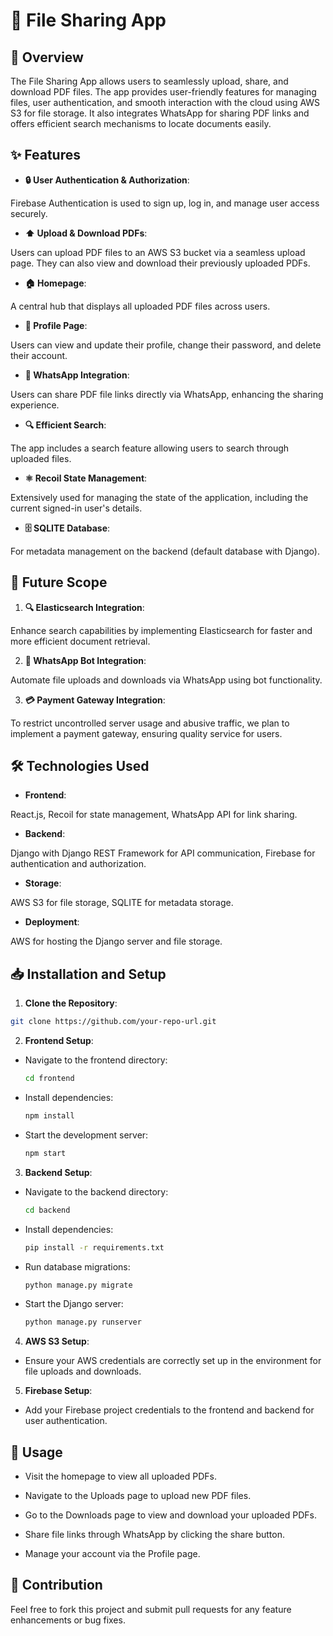 
  

# 📁 File Sharing App

  

## 📖 Overview

  

The File Sharing App allows users to seamlessly upload, share, and download PDF files. The app provides user-friendly features for managing files, user authentication, and smooth interaction with the cloud using AWS S3 for file storage. It also integrates WhatsApp for sharing PDF links and offers efficient search mechanisms to locate documents easily.

  

## ✨ Features

  

-  **🔒 User Authentication & Authorization**:

Firebase Authentication is used to sign up, log in, and manage user access securely.

-  **⬆️ Upload & Download PDFs**:

Users can upload PDF files to an AWS S3 bucket via a seamless upload page. They can also view and download their previously uploaded PDFs.

-  **🏠 Homepage**:

A central hub that displays all uploaded PDF files across users.

-  **👤 Profile Page**:

Users can view and update their profile, change their password, and delete their account.

-  **📲 WhatsApp Integration**:

Users can share PDF file links directly via WhatsApp, enhancing the sharing experience.

-  **🔍 Efficient Search**:

The app includes a search feature allowing users to search through uploaded files.

-  **⚛️ Recoil State Management**:

Extensively used for managing the state of the application, including the current signed-in user's details.

-  **🗄️ SQLITE Database**:

For metadata management on the backend (default database with Django).

  

## 🚀 Future Scope

  

1.  **🔍 Elasticsearch Integration**:

Enhance search capabilities by implementing Elasticsearch for faster and more efficient document retrieval.

2.  **🤖 WhatsApp Bot Integration**:

Automate file uploads and downloads via WhatsApp using bot functionality.

3.  **💳 Payment Gateway Integration**:

To restrict uncontrolled server usage and abusive traffic, we plan to implement a payment gateway, ensuring quality service for users.

  

## 🛠️ Technologies Used

  

-  **Frontend**:

React.js, Recoil for state management, WhatsApp API for link sharing.

-  **Backend**:

Django with Django REST Framework for API communication, Firebase for authentication and authorization.

-  **Storage**:

AWS S3 for file storage, SQLITE for metadata storage.

-  **Deployment**:

AWS for hosting the Django server and file storage.

  

## 📥 Installation and Setup

  

1.  **Clone the Repository**:

```bash
git clone https://github.com/your-repo-url.git
```

2.  **Frontend Setup**:

- Navigate to the frontend directory:

	```bash
	cd frontend
	```

- Install dependencies:

	```bash
	npm install
	```

- Start the development server:

	```bash
	npm start
	```

3.  **Backend Setup**:

- Navigate to the backend directory:
	
	```bash
	cd backend
	```

- Install dependencies:
	
	```bash
	pip install -r requirements.txt
	```

- Run database migrations:

	```bash
	python manage.py migrate
	```

- Start the Django server:

	```bash
	python manage.py runserver
	```

4.  **AWS S3 Setup**:

- Ensure your AWS credentials are correctly set up in the environment for file uploads and downloads.

  

5.  **Firebase Setup**:

- Add your Firebase project credentials to the frontend and backend for user authentication.

  

## 🌟 Usage

- Visit the homepage to view all uploaded PDFs.

- Navigate to the Uploads page to upload new PDF files.

- Go to the Downloads page to view and download your uploaded PDFs.

- Share file links through WhatsApp by clicking the share button.

- Manage your account via the Profile page.

  

## 🤝 Contribution

Feel free to fork this project and submit pull requests for any feature enhancements or bug fixes.